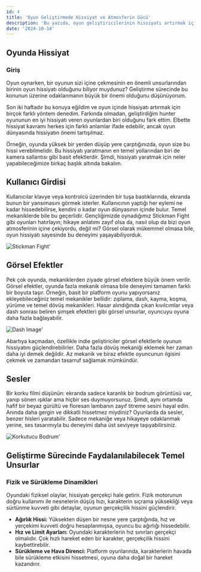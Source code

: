 ```yaml
---
id: 4
title: 'Oyun Geliştirmede Hissiyat ve Atmosferin Gücü'
description: 'Bu yazıda, oyun geliştiricilerinin hissiyatı artırmak için kullanabilecekleri temel unsurları ve teknikleri ele alıyoruz.'
date: '2024-10-14'
---
```

## Oyunda Hissiyat

### Giriş
Oyun oynarken, bir oyunun sizi içine çekmesinin en önemli unsurlarından birinin oyun hissiyatı olduğunu biliyor muydunuz? Geliştirme sürecinde bu konunun üzerine odaklanmanın büyük bir önemi olduğunu düşünüyorum.

Son iki haftadır bu konuya eğildim ve oyun içinde hissiyatı artırmak için birçok farklı yöntem denedim. Farkında olmadan, geliştirdiğim hunter oyununun en iyi hissiyatı veren oyunlardan biri olduğunu fark ettim. Elbette hissiyat kavramı herkes için farklı anlamlar ifade edebilir, ancak oyun dünyasında hissiyatın önemi tartışılmaz.

Örneğin, oyunda yüksek bir yerden düşüp yere çarptığınızda, oyun size bu hissi verebilmelidir. Bu hissiyatı yaratmanın en temel yollarından biri de kamera sallantısı gibi basit efektlerdir. Şimdi, hissiyatı yaratmak için neler yapabileceğimize birkaç başlık altında bakalım.

## Kullanıcı Girdisi

Kullanıcılar klavye veya kontrolcü üzerinden bir tuşa bastıklarında, ekranda bunun bir yansımasını görmek isterler. Kullanıcının yaptığı her eylemi ne kadar hissedebilirse, kendini o kadar oyun dünyasının içinde bulur. Temel mekaniklerde bile bu geçerlidir. Gençliğimizde oynadığımız Stickman Fight gibi oyunları hatırlayın; hikaye anlatımı zayıf olsa da, nasıl olup da bizi oyun atmosferinin içine çekiyordu, değil mi? Görsel olarak mükemmel olmasa bile, oyun hissiyatı sayesinde bu deneyimi yaşayabiliyorduk.

![Stickman Fight](https://images-wixmp-ed30a86b8c4ca887773594c2.wixmp.com/f/d441df17-c21b-435a-ac57-85d137e5945f/dcov47q-2ddb913b-f734-400f-b2b5-31049f81dbc3.jpg?token=eyJ0eXAiOiJKV1QiLCJhbGciOiJIUzI1NiJ9.eyJzdWIiOiJ1cm46YXBwOjdlMGQxODg5ODIyNjQzNzNhNWYwZDQxNWVhMGQyNmUwIiwiaXNzIjoidXJuOmFwcDo3ZTBkMTg4OTgyMjY0MzczYTVmMGQ0MTVlYTBkMjZlMCIsIm9iaiI6W1t7InBhdGgiOiJcL2ZcL2Q0NDFkZjE3LWMyMWItNDM1YS1hYzU3LTg1ZDEzN2U1OTQ1ZlwvZGNvdjQ3cS0yZGRiOTEzYi1mNzM0LTQwMGYtYjJiNS0zMTA0OWY4MWRiYzMuanBnIn1dXSwiYXVkIjpbInVybjpzZXJ2aWNlOmZpbGUuZG93bmxvYWQiXX0.wzREI011wer2QyMIuXfT-R-x-hbAsDX7gvyO4rkjmI4)'

## Görsel Efektler

Pek çok oyunda, mekaniklerden ziyade görsel efektlere büyük önem verilir. Görsel efektler, oyunda fazla mekanik olmasa bile deneyimi tamamen farklı bir boyuta taşır. Örneğin, basit bir platform oyunu yapıyorsanız ekleyebileceğiniz temel mekanikler bellidir: zıplama, dash, kayma, koşma, yürüme ve temel dövüş mekanikleri. Hasar alındığında çıkan kıvılcımlar veya dash sonrası beliren şimşek efektleri gibi görsel unsurlar, oyuncuyu oyuna daha fazla bağlayabilir.

![Dash Image](https://images-wixmp-ed30a86b8c4ca887773594c2.wixmp.com/f/06801ef3-d3c5-435f-85c5-2943bb09f1d5/defpx9f-79698221-9012-45bf-8d62-d2f38deeced6.png?token=eyJ0eXAiOiJKV1QiLCJhbGciOiJIUzI1NiJ9.eyJzdWIiOiJ1cm46YXBwOjdlMGQxODg5ODIyNjQzNzNhNWYwZDQxNWVhMGQyNmUwIiwiaXNzIjoidXJuOmFwcDo3ZTBkMTg4OTgyMjY0MzczYTVmMGQ0MTVlYTBkMjZlMCIsIm9iaiI6W1t7InBhdGgiOiJcL2ZcLzA2ODAxZWYzLWQzYzUtNDM1Zi04NWM1LTI5NDNiYjA5ZjFkNVwvZGVmcHg5Zi03OTY5ODIyMS05MDEyLTQ1YmYtOGQ2Mi1kMmYzOGRlZWNlZDYucG5nIn1dXSwiYXVkIjpbInVybjpzZXJ2aWNlOmZpbGUuZG93bmxvYWQiXX0.9-6LWHlQmRZr3_Y4QZ5Cx2skjXFI-kHfaNfHpaeDYrg)'

Abartıya kaçmadan, özellikle indie geliştiriciler görsel efektlerle oyunun hissiyatını güçlendirebilirler. Daha fazla dövüş mekaniği eklemek her zaman daha iyi demek değildir. Az mekanik ve biraz efektle oyuncunun ilgisini çekmek ve zamandan tasarruf sağlamak mümkündür.

## Sesler

Bir korku filmi düşünün: ekranda sadece karanlık bir bodrum görüntüsü var, yanıp sönen ışıklar ama hiçbir ses duymuyorsunuz. Şimdi, aynı ortamda hafif bir beyaz gürültü ve floresan lambanın zayıf titreme sesini hayal edin. Anında daha gergin ve dikkatli hissetmez miydiniz? Oyunlarda da sesler, benzer hisleri yaratabilir. Sadece mekaniğe veya hikayeye odaklanmak yerine, ses tasarımıyla bu deneyimi daha üst seviyeye taşıyabilirsiniz.

![Korkutucu Bodrum](https://live.staticflickr.com/5210/5310784956_49b6e340dc_b.jpg)'

## Geliştirme Sürecinde Faydalanılabilecek Temel Unsurlar

### Fizik ve Sürükleme Dinamikleri
Oyundaki fiziksel olaylar, hissiyatı gerçekçi hale getirir. Fizik motorunun doğru kullanımı ile nesnelerin düşüş hızı, karakterin sıçrama yüksekliği veya sürtünme kuvveti gibi detaylar, oyunun gerçekçilik hissini güçlendirir.

- **Ağırlık Hissi:** Yüksekten düşen bir nesne yere çarptığında, hız ve yerçekimi kuvveti doğru hesaplanmışsa, oyuncu bu ağırlığı hissedebilir.
- **Hız ve Limit Ayarları:** Oyundaki karakterlerin hız sınırları gerçekçi olmalıdır. Çok hızlı hareket eden bir karakter, gerçekçilik hissini kaybettirebilir.
- **Sürükleme ve Hava Direnci:** Platform oyunlarında, karakterlerin havada bile sürükleme etkisini hissetmesi, oyuna daha doğal bir hareket kazandırır.

